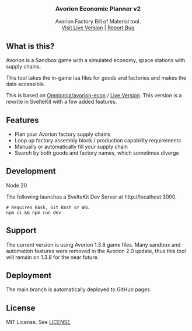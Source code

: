 <h3 align="center">Avorion Economic Planner v2</h3>
  <p align="center">
    Avorion Factory Bill of Material tool.
    <br />
    <a href="https://richardtreier.github.io/avorion-econ-v2">Visit Live Version</a> | 
    <a href="https://github.com/richardtreier/avorion-econ-v2/issues">Report Bug</a>
  </p>
</div>

## What is this?

Avorion is a Sandbox game with a simulated economy, space stations with supply chains.

This tool takes the in-game lua files for goods and factories and makes the data accessible.

This is based on [Omnicrola/avorion-econ](https://github.com/Omnicrola/avorion-econ) / [Live Version](https://omnicrola.github.io/avorion-econ/). This version is a rewrite in SvelteKit with a few added features.

## Features

- Plan your Avorion factory supply chains
- Loop up factory assembly block / production capability requirements
- Manually or automatically fill your supply chain
- Search by both goods and factory names, which sometimes diverge

## Development

Node 20

The following launches a SvelteKit Dev Server at http://localhost:3000.

```shell script
# Requires Bash, Git Bash or WSL
npm ci && npm run dev
```

## Support

The current version is using Avorion 1.3.8 game files. Many sandbox and automation features were removed in the Avorion 2.0 update, thus this tool will remain on 1.3.8 for the near future.

## Deployment

The main branch is automatically deployed to GitHub pages.

## License

MIT License. See [LICENSE](./LICENSE)
